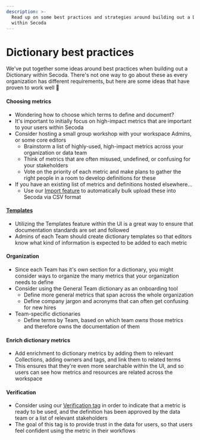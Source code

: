 ```yaml
---
description: >-
  Read up on some best practices and strategies around building out a Dictionary
  within Secoda
---
```


# Dictionary best practices

We've put together some ideas around best practices when building out a Dictionary within Secoda. There's not one way to go about these as every organization has different requirements, but here are some ideas that have proven to work well :rocket:

#### Choosing metrics

* Wondering how to choose which terms to define and document?
* It's important to initially focus on high-impact metrics that are important to your users within Secoda
* Consider hosting a small group workshop with your workspace Admins, or some core editors
  * Brainstorm a list of highly-used, high-impact metrics across your organization or data team
  * Think of metrics that are often misused, undefined, or confusing for your stakeholders
  * Vote on the priority of each metric and make plans to gather the right people in a room to develop definitions for these
* If you have an existing list of metrics and definitions hosted elsewhere...
  * Use our [Import feature](../../resource-and-metadata-management/import-and-export-data.md#importing-metadata-into-secoda) to automatically bulk upload these into Secoda via CSV format

#### [Templates](../../features/ask-questions-in-secoda/templates.md)

* Utilizing the Templates feature within the UI is a great way to ensure that documentation standards are set and followed
* Admins of each Team should create dictionary templates so that editors know what kind of information is expected to be added to each metric

#### Organization

* Since each Team has it's own section for a dictionary, you might consider ways to organize the many metrics that your organization needs to define
* Consider using the General Team dictionary as an onboarding tool&#x20;
  * Define more general metrics that span across the whole organization&#x20;
  * Define company jargon and acronyms that can often get confusing for new hires
* Team-specific dictionaries
  * Define terms by Team, based on which team _owns_ those metrics and therefore owns the documentation of them

#### Enrich dictionary metrics

* Add enrichment to dictionary metrics by adding them to relevant Collections, adding owners and tags, and link them to related terms
* This ensures that they're even more searchable within the UI, and so users can see how metrics and resources are related across the workspace

#### Verification

* Consider using our [Verification tag](../../resource-and-metadata-management/tags/verified-tag.md) in order to indicate that a metric is ready to be used, and the definition has been approved by the data team or a list of relevant stakeholders
* The goal of this tag is to provide trust in the data for users, so that users feel confident using the metric in their workflows
